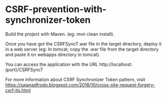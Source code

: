 # CSRF-prevention-with-synchronizer-token

Build the project with Maven. (eg: mvn clean install).

Once you have got the CSRFSyncT.war file in the target directory, deploy it in a web server (eg: In tomcat, copy the .war file from the target directory and paste it on webapps directory in tomcat).

You can access the application with the URL http://localhost:(port)/CSRFSyncT

For more information about CSRF Synchronizer Token pattern, visit https://sajanadfrodo.blogspot.com/2018/10/cross-site-request-forgery-csrf-its.html
